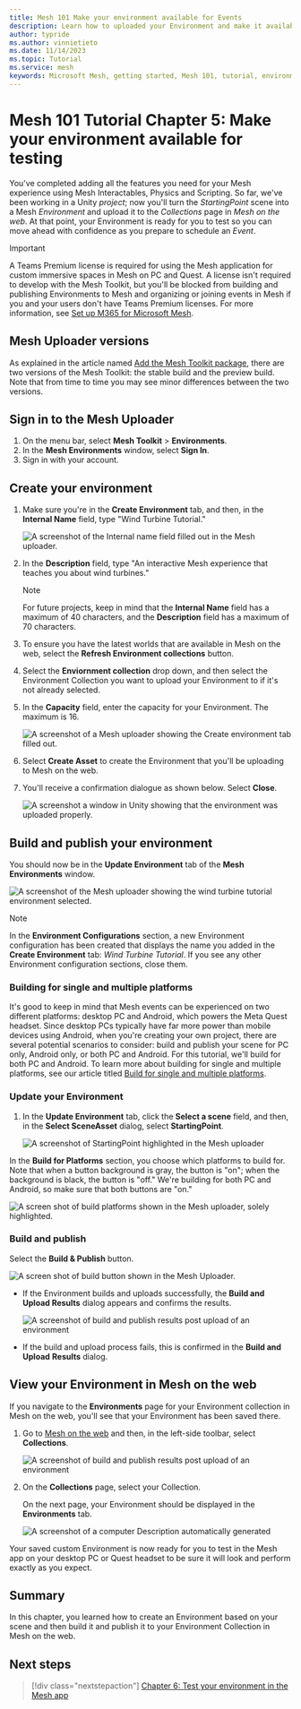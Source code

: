 ```yaml
---
title: Mesh 101 Make your environment available for Events
description: Learn how to uploaded your Environment and make it available for Event.
author: typride
ms.author: vinnietieto
ms.date: 11/14/2023
ms.topic: Tutorial
ms.service: mesh
keywords: Microsoft Mesh, getting started, Mesh 101, tutorial, environment, M365, Mesh Portal, uploader, uploading, Mesh on the web
---
```


# Mesh 101 Tutorial Chapter 5: Make your environment available for testing

You've completed adding all the features you need for your Mesh experience using Mesh Interactables, Physics and Scripting. So far, we've been working in a Unity *project*; now you'll turn the *StartingPoint* scene into a Mesh *Environment* and upload it to the *Collections* page in *Mesh on the web*. At that point, your Environment is ready for you to test so you can move ahead with confidence as you prepare to schedule an *Event*.

> [!IMPORTANT]
> A Teams Premium license is required for using the Mesh application for custom immersive spaces in Mesh on PC and Quest. A license isn't required to develop with the Mesh Toolkit, but you'll be blocked from building and publishing Environments to Mesh and organizing or joining events in Mesh if you and your users don't have Teams Premium licenses. For more information, see [Set up M365 for Microsoft Mesh](../../../Setup/Content/setup-m365-mesh.md).

## Mesh Uploader versions

As explained in the article named [Add the Mesh Toolkit package](../../build-your-basic-environment/add-the-mesh-toolkit-package.md), there are two versions of the Mesh Toolkit: the stable build and the preview build. Note that from time to time you may see minor differences between the two versions.

## Sign in to the Mesh Uploader

1. On the menu bar, select **Mesh Toolkit** > **Environments**.
1. In the **Mesh Environments** window, select **Sign In**.
1. Sign in with your account.

## Create your environment

1. Make sure you're in the **Create Environment** tab, and then, in
    the **Internal Name** field, type "Wind Turbine Tutorial."

    ![A screenshot of the Internal name field filled out in the Mesh uploader.](../../../media/sample-mesh-101/037-upload-create-new-logo.png)

2. In the **Description** field, type "An interactive Mesh experience
    that teaches you about wind turbines."

    > [!NOTE]
    > For future projects, keep in mind that the **Internal Name** field has a maximum of 40 characters, and the **Description** field has a maximum of 70 characters.

3. To ensure you have the latest worlds that are available in Mesh on the web, select the **Refresh Environment collections** button.

4. Select the **Enviornment collection** drop down, and then select the Environment Collection you
    want to upload your Environment to if it's not already selected.

5. In the **Capacity** field, enter the capacity for your Environment.
    The maximum is 16.

    ![A screenshot of a Mesh uploader showing the Create environment tab filled out.](../../../media/sample-mesh-101/038-upload-capacity-logo.png)

6. Select **Create Asset** to create the Environment that you'll be
    uploading to Mesh on the web.

7. You'll receive a confirmation dialogue as shown below. Select
    **Close**.

    ![A screenshot a window in Unity showing that the environment was uploaded properly.](../../../media/sample-mesh-101/039-create-results.png)

## Build and publish your environment

You should now be in the **Update Environment** tab of the **Mesh
Environments** window.

![A screenshot of the Mesh uploader showing the wind turbine tutorial environment selected.](../../../media/sample-mesh-101/040-upload-update-logo.png)

> [!NOTE]
> In the **Environment Configurations** section, a new Environment configuration has been created that displays the name you  added in the **Create Environment** tab: *Wind Turbine Tutorial*. If you see any other Environment configuration sections, close them.

### Building for single and multiple platforms

It's good to keep in mind that Mesh events can be experienced on two
different platforms: desktop PC and Android, which powers the Meta Quest
headset. Since desktop PCs typically have far more power than mobile
devices using Android, when you're creating your own project, there are
several potential scenarios to consider: build and publish your scene
for PC only, Android only, or both PC and Android. For this tutorial, we'll build for both PC and Android. To learn more about
building for single and multiple platforms, see our article titled [Build for single and multiple platforms](../../build-your-basic-environment/build-for-single-and-multiple-platforms.md).

### Update your Environment

1. In the **Update Environment** tab, click the **Select a scene**
    field, and then, in the **Select SceneAsset** dialog, select
    **StartingPoint**.

    ![A screenshot of StartingPoint highlighted in the Mesh uploader](../../../media/sample-mesh-101/456-select-scene-logo.png)

In the **Build for Platforms** section, you choose which platforms to
build for. Note that when a button background is gray, the button is
"on"; when the background is black, the button is "off." We're building
for both PC and Android, so make sure that both buttons are "on."

![A screen shot of build platforms shown in the Mesh uploader, solely highlighted.](../../../media/sample-mesh-101/511-build-for-both-platforms.png)

### Build and publish

Select the **Build & Publish** button.

![A screen shot of build button shown in the Mesh Uploader.](../../../media/sample-mesh-101/512-build-and-publish.png)

- If the Environment builds and uploads successfully, the **Build and Upload Results** dialog appears and confirms the results.

    ![A screenshot of build and publish results post upload of an environment](../../../media/sample-mesh-101/457-build-and-upload-results.png)

- If the build and upload process fails, this is confirmed in the **Build and Upload** **Results** dialog.

## View your Environment in Mesh on the web

If you navigate to the **Environments** page for your Environment collection in Mesh on the web, you'll see that your Environment has been saved there.

1. Go to [Mesh on the web](https://portal.mesh.microsoft.com) and then, in the left-side toolbar, select **Collections**.

    ![A screenshot of build and publish results post upload of an environment](../../../media/sample-mesh-101/513-mesh-on-the-web.png)


1. On the **Collections** page, select your Collection.

    On the next page, your Environment should be displayed in the **Environments** tab.

    ![A screenshot of a computer Description automatically generated](../../../media/sample-mesh-101/458-environment-in-mesh-portal.png)

Your saved custom Environment is now ready for you to test in the Mesh app on your desktop PC or Quest headset to be sure it will look and perform exactly as you expect.

## Summary

In this chapter, you learned how to create an Environment based on your scene and then build it and publish it to your Environment Collection in Mesh on the web.

## Next steps

> [!div class="nextstepaction"]
> [Chapter 6: Test your environment in the Mesh app](./mesh-101-06-test-your-environment.md)
